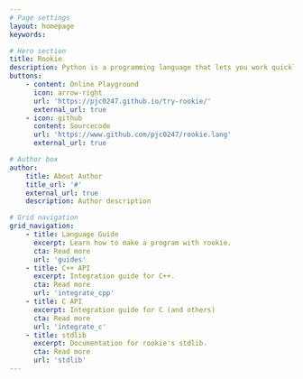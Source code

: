 ```yaml
---
# Page settings
layout: homepage
keywords:

# Hero section
title: Rookie
description: Python is a programming language that lets you work quickly and integrate systems more effectively.
buttons:
    - content: Online Playground
      icon: arrow-right
      url: 'https://pjc0247.github.io/try-rookie/'
      external_url: true
    - icon: github
      content: Sourcecode
      url: 'https://www.github.com/pjc0247/rookie.lang'
      external_url: true

# Author box
author:
    title: About Author
    title_url: '#'
    external_url: true
    description: Author description

# Grid navigation
grid_navigation:
    - title: Language Guide
      excerpt: Learn how to make a program with rookie.
      cta: Read more
      url: 'guides'
    - title: C++ API
      excerpt: Integration guide for C++.
      cta: Read more
      url: 'integrate_cpp'
    - title: C API
      excerpt: Integration guide for C (and others)
      cta: Read more
      url: 'integrate_c'
    - title: stdlib
      excerpt: Documentation for rookie's stdlib.
      cta: Read more
      url: 'stdlib'
---
```

